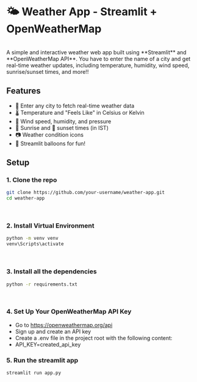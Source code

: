 # 🌤️ Weather App - Streamlit + OpenWeatherMap
<br>
A simple and interactive weather web app built using **Streamlit** and **OpenWeatherMap API**. You have to enter the name of a city and get real-time weather updates, including temperature, humidity, wind speed, sunrise/sunset times, and more!! <br>


## Features

- 🌆 Enter any city to fetch real-time weather data <br>
- 🌡️ Temperature and "Feels Like" in Celsius or Kelvin <br>
- 💨 Wind speed, humidity, and pressure <br>
- 🌅 Sunrise and 🌇 sunset times (in IST) <br>
- 📷 Weather condition icons <br>
- 🎈 Streamlit balloons for fun! <br>

## Setup <br>

### 1. Clone the repo <br>
```bash 
git clone https://github.com/your-username/weather-app.git
cd weather-app
```
<br>

### 2. Install Virtual Environment <br>

```bash 
python -m venv venv
venv\Scripts\activate
```
<br>

### 3. Install all the dependencies <br>

```bash
python -r requirements.txt
```
<br>

### 4. Set Up Your OpenWeatherMap API Key <br>
- Go to https://openweathermap.org/api <br>
- Sign up and create an API key <br>
- Create a .env file in the project root with the following content: <br>
- API_KEY=created_api_key <br>

### 5. Run the streamlit app <br>
```bash
streamlit run app.py
```
